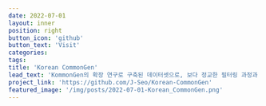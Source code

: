 ```yaml
---
date: 2022-07-01
layout: inner
position: right
button_icon: 'github'
button_text: 'Visit'
categories:
tags:
title: 'Korean CommonGen'
lead_text: 'KommonGen의 확장 연구로 구축된 데이터셋으로, 보다 정교한 필터링 과정과 세부 단위, 즉, 동사/명사 단위가 아닌 실질형태소 단위로 구축됨.'
project_link: 'https://github.com/J-Seo/Korean-CommonGen'
featured_image: '/img/posts/2022-07-01-Korean_CommonGen.png'
---
```

